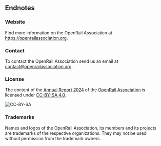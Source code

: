 ## Endnotes

### Website

Find more information on the OpenRail Association at https://openrailassociation.org.

### Contact

To contact the OpenRail Association send us an email at contact@openrailassociation.org.

### License

The content of the [Annual Report 2024](https://github.com/OpenRailAssociation/annual-report/2024) of the [OpenRail Association](https://openrailassociation.org) is licensed under [CC-BY-SA 4.0](https://creativecommons.org/licenses/by-sa/4.0/deed.de#:~:text=https%3A//creativecommons.org/licenses/by%2Dsa/4.0/).

![CC-BY-SA](https://mirrors.creativecommons.org/presskit/buttons/88x31/svg/by-sa.svg)

### Trademarks

Names and logos of the OpenRail Association, its members and its projects are trademarks of the respective organizations. They may not be used without permission from the trademark owners.

